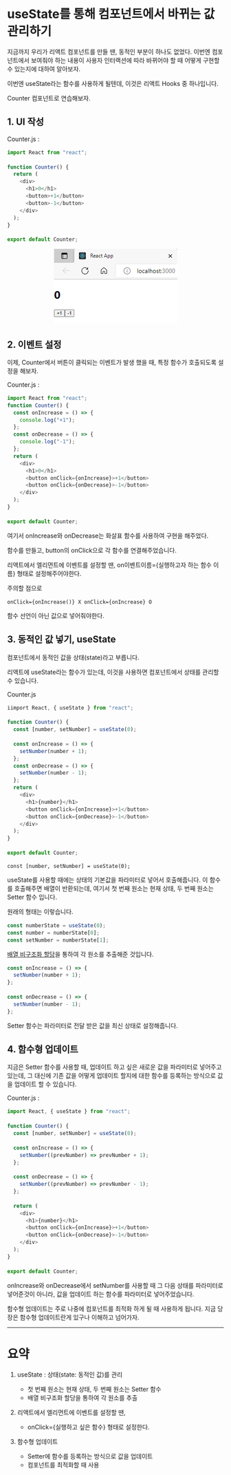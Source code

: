 # useState를 통해 컴포넌트에서 바뀌는 값 관리하기

지금까지 우리가 리액트 컴포넌트를 만들 땐, 동적인 부분이 하나도 없었다. 이번엔 컴포넌트에서 보여줘야 하는 내용이 사용자 인터랙션에 따라 바뀌어야 할 때 어떻게 구현할 수 있는지에 대하여 알아보자.

이번엔 useState라는 함수를 사용하게 될텐데, 이것은 리액트 Hooks 중 하나입니다.

Counter 컴포넌트로 연습해보자.

## 1. UI 작성

Counter.js :

```js
import React from "react";

function Counter() {
  return (
    <div>
      <h1>0</h1>
      <button>+1</button>
      <button>-1</button>
    </div>
  );
}

export default Counter;
```

<p align="center">
  <img src="../images/17.PNG">
</p>

## 2. 이벤트 설정

이제, Counter에서 버튼이 클릭되는 이벤트가 발생 했을 때, 특정 함수가 호출되도록 설정을 해보자.

Counter.js :

```js
import React from "react";
function Counter() {
  const onIncrease = () => {
    console.log("+1");
  };
  const onDecrease = () => {
    console.log("-1");
  };
  return (
    <div>
      <h1>0</h1>
      <button onClick={onIncrease}>+1</button>
      <button onClick={onDecrease}>-1</button>
    </div>
  );
}

export default Counter;
```

여기서 onIncrease와 onDecrease는 화살표 함수를 사용하여 구현을 해주었다.

함수를 만들고, button의 onClick으로 각 함수를 연결해주었습니다.

리액트에서 엘리먼트에 이벤트를 설정할 땐, on이벤트이름={실행하고자 하는 함수 이름} 형태로 설정해주어야한다.

주의할 점으로

```
onClick={onIncrease()} X onClick={onIncrease} O
```

함수 선언이 아닌 값으로 넣어줘야한다.

## 3. 동적인 값 넣기, useState

컴포넌트에서 동적인 값을 상태(state)라고 부릅니다.

리액트에 useState라는 함수가 있는데, 이것을 사용하면 컴포넌트에서 상태를 관리할 수 있습니다.

Counter.js

```js
iimport React, { useState } from "react";

function Counter() {
  const [number, setNumber] = useState(0);

  const onIncrease = () => {
    setNumber(number + 1);
  };
  const onDecrease = () => {
    setNumber(number - 1);
  };
  return (
    <div>
      <h1>{number}</h1>
      <button onClick={onIncrease}>+1</button>
      <button onClick={onDecrease}>-1</button>
    </div>
  );
}

export default Counter;
```

```
const [number, setNumber] = useState(0);
```

useState를 사용할 때에는 상태의 기본값을 파라미터로 넣어서 호출해줍니다. 이 함수를 호출해주면 배열이 반환되는데, 여기서 첫 번째 원소는 현재 상태, 두 번째 원소는 Setter 함수 입니다.

원래의 형태는 이렇습니다.

```js
const numberState = useState(0);
const number = numberState[0];
const setNumber = numberState[1];
```

[배열 비구조화 할당](https://learnjs.vlpt.us/useful/06-destructuring.html#%EB%B0%B0%EC%97%B4-%EB%B9%84%EA%B5%AC%EC%A1%B0%ED%99%94-%ED%95%A0%EB%8B%B9)을 통하여 각 원소를 추출해준 것입니다.

```js
const onIncrease = () => {
  setNumber(number + 1);
};

const onDecrease = () => {
  setNumber(number - 1);
};
```

Setter 함수는 파라미터로 전달 받은 값을 최신 상태로 설정해줍니다.

## 4. 함수형 업데이트

지금은 Setter 함수를 사용할 때, 업데이트 하고 싶은 새로운 값을 파라미터로 넣어주고 있는데, 그 대신에 기존 값을 어떻게 업데이트 할지에 대한 함수를 등록하는 방식으로 값을 업데이트 할 수 있습니다.

Counter.js :

```js
import React, { useState } from "react";

function Counter() {
  const [number, setNumber] = useState(0);

  const onIncrease = () => {
    setNumber((prevNumber) => prevNumber + 1);
  };

  const onDecrease = () => {
    setNumber((prevNumber) => prevNumber - 1);
  };

  return (
    <div>
      <h1>{number}</h1>
      <button onClick={onIncrease}>+1</button>
      <button onClick={onDecrease}>-1</button>
    </div>
  );
}

export default Counter;
```

onIncrease와 onDecrease에서 setNumber를 사용할 때 그 다음 상태를 파라미터로 넣어준것이 아니라, 값을 업데이트 하는 함수를 파라미터로 넣어주었습니다.

함수형 업데이트는 주로 나중에 컴포넌트를 최적화 하게 될 때 사용하게 됩니다. 지금 당장은 함수형 업데이트란게 있구나 이해하고 넘어가자.

---

# 요약

1. useState : 상태(state: 동적인 값)를 관리

   - 첫 번째 원소는 현재 상태, 두 번째 원소는 Setter 함수
   - 배열 비구조화 할당을 통하여 각 원소를 추출

2. 리액트에서 엘리먼트에 이벤트를 설정할 땐,

   - onClick={실행하고 싶은 함수} 형태로 설정한다.

3. 함수형 업데이트
   - Setter에 함수를 등록하는 방식으로 값을 업데이트
   - 컴포넌트를 최적화할 때 사용
